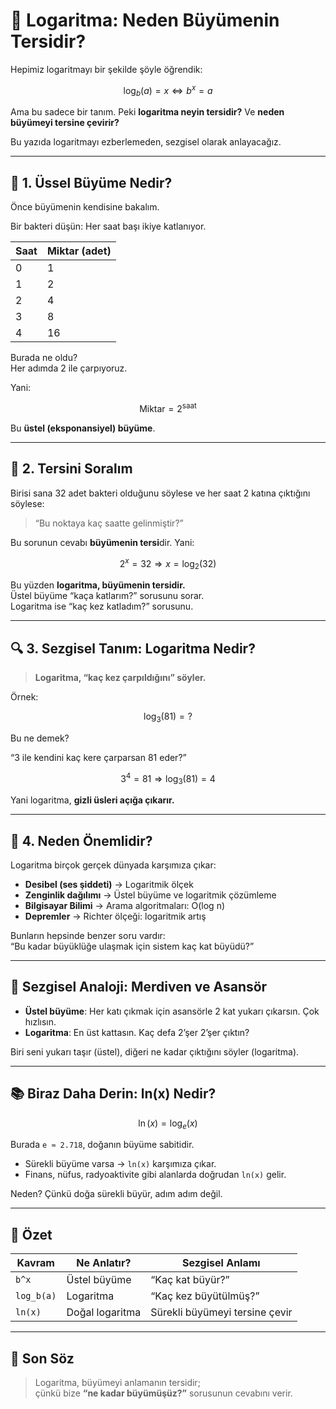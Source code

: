 
# 🔁 Logaritma: Neden Büyümenin Tersidir?

Hepimiz logaritmayı bir şekilde şöyle öğrendik:

```math
\log_b(a) = x \iff b^x = a
```

Ama bu sadece bir tanım. Peki **logaritma neyin tersidir?** Ve **neden büyümeyi tersine çevirir?**

Bu yazıda logaritmayı ezberlemeden, sezgisel olarak anlayacağız.

---

## 🚀 1. Üssel Büyüme Nedir?

Önce büyümenin kendisine bakalım.

Bir bakteri düşün: Her saat başı ikiye katlanıyor.

| Saat | Miktar (adet) |
|------|----------------|
| 0    | 1              |
| 1    | 2              |
| 2    | 4              |
| 3    | 8              |
| 4    | 16             |

Burada ne oldu?  
Her adımda 2 ile çarpıyoruz.

Yani:

```math
\text{Miktar} = 2^{\text{saat}}
```

Bu **üstel (eksponansiyel) büyüme**.

---

## 🔄 2. Tersini Soralım

Birisi sana 32 adet bakteri olduğunu söylese ve her saat 2 katına çıktığını söylese:

> “Bu noktaya kaç saatte gelinmiştir?”

Bu sorunun cevabı **büyümenin tersi**dir. Yani:

```math
2^x = 32 \Rightarrow x = \log_2(32)
```

Bu yüzden **logaritma, büyümenin tersidir.**  
Üstel büyüme “kaça katlarım?” sorusunu sorar.  
Logaritma ise “kaç kez katladım?” sorusunu.

---

## 🔍 3. Sezgisel Tanım: Logaritma Nedir?

> **Logaritma, “kaç kez çarpıldığını” söyler.**

Örnek:

```math
\log_3(81) = ?
```

Bu ne demek?

“3 ile kendini kaç kere çarparsan 81 eder?”

```math
3^4 = 81 \Rightarrow \log_3(81) = 4
```

Yani logaritma, **gizli üsleri açığa çıkarır.**

---

## 🌲 4. Neden Önemlidir?

Logaritma birçok gerçek dünyada karşımıza çıkar:

- **Desibel (ses şiddeti)** → Logaritmik ölçek
- **Zenginlik dağılımı** → Üstel büyüme ve logaritmik çözümleme
- **Bilgisayar Bilimi** → Arama algoritmaları: O(log n)
- **Depremler** → Richter ölçeği: logaritmik artış

Bunların hepsinde benzer soru vardır:  
“Bu kadar büyüklüğe ulaşmak için sistem kaç kat büyüdü?”

---

## 🧠 Sezgisel Analoji: Merdiven ve Asansör

- **Üstel büyüme**: Her katı çıkmak için asansörle 2 kat yukarı çıkarsın. Çok hızlısın.
- **Logaritma**: En üst kattasın. Kaç defa 2’şer 2’şer çıktın?

Biri seni yukarı taşır (üstel), diğeri ne kadar çıktığını söyler (logaritma).

---

## 📚 Biraz Daha Derin: ln(x) Nedir?

```math
\ln(x) = \log_e(x)
```

Burada `e ≈ 2.718`, doğanın büyüme sabitidir.

- Sürekli büyüme varsa → `ln(x)` karşımıza çıkar.
- Finans, nüfus, radyoaktivite gibi alanlarda doğrudan `ln(x)` gelir.

Neden? Çünkü doğa sürekli büyür, adım adım değil.

---

## 🎯 Özet

| Kavram        | Ne Anlatır?                        | Sezgisel Anlamı                |
|---------------|-------------------------------------|---------------------------------|
| `b^x`         | Üstel büyüme                       | “Kaç kat büyür?”               |
| `log_b(a)`    | Logaritma                         | “Kaç kez büyütülmüş?”          |
| `ln(x)`       | Doğal logaritma                    | Sürekli büyümeyi tersine çevir |

---

## 💬 Son Söz

> Logaritma, büyümeyi anlamanın tersidir;  
> çünkü bize **“ne kadar büyümüşüz?”** sorusunun cevabını verir.
